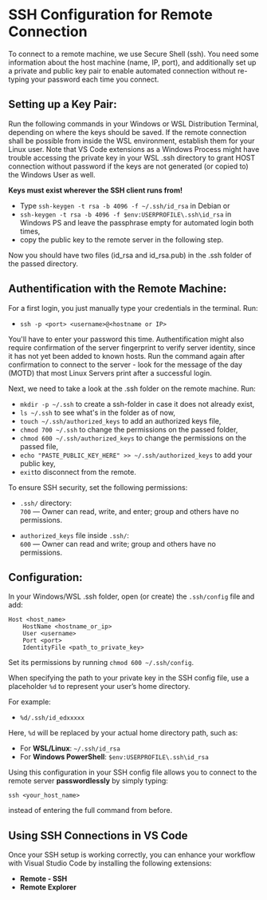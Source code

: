 # SSH Configuration for Remote Connection
To connect to a remote machine, we use Secure Shell (ssh). You need some information about the host machine (name, IP, port), and additionally set up
a private and public key pair to enable automated connection without re-typing your password each time you connect. 

## Setting up a Key Pair:

Run the following commands in your Windows or WSL Distribution Terminal, depending on where the keys should be saved. If the remote connection shall be 
possible from inside the WSL environment, establish them for your Linux user. Note that VS Code extensions as a Windows Process might have trouble accessing the 
private key in your WSL .ssh directory to grant HOST connection without password if the keys are not generated (or copied to) the Windows User as well.

**Keys must exist wherever the SSH client runs from!**


* Type `ssh-keygen -t rsa -b 4096 -f ~/.ssh/id_rsa` in Debian or
* `ssh-keygen -t rsa -b 4096 -f $env:USERPROFILE\.ssh\id_rsa` in Windows PS and leave the passphrase empty for automated login both times,
* copy the public key to the remote server in the following step.

Now you should have two files (id_rsa and id_rsa.pub) in the .ssh folder of the passed directory.

## Authentification with the Remote Machine:

For a first login, you just manually type your credentials in the terminal. Run:
* `ssh -p <port> <username>@<hostname or IP>` 

You'll have to enter your password this time. Authentification might also require confirmation of the server fingerprint to verify server identity, since it has
not yet been added to known hosts. Run the command again after confirmation to connect to the server - look for the message of the day (MOTD) that most Linux
Servers print after a successful login.
 
Next, we need to take a look at the .ssh folder on the remote machine. Run:
* `mkdir -p ~/.ssh` to create a ssh-folder in case it does not already exist,
* `ls ~/.ssh` to see what's in the folder as of now,
* `touch ~/.ssh/authorized_keys` to add an authorized keys file,
* `chmod 700 ~/.ssh` to change the permissions on the passed folder,
* `chmod 600 ~/.ssh/authorized_keys` to change the permissions on the passed file,
* `echo "PASTE_PUBLIC_KEY_HERE" >> ~/.ssh/authorized_keys` to add your public key,
* `exit`to disconnect from the remote.

To ensure SSH security, set the following permissions:

- `.ssh/` directory:  
  `700` — Owner can read, write, and enter; group and others have no permissions.

- `authorized_keys` file inside `.ssh/`:  
  `600` — Owner can read and write; group and others have no permissions.


## Configuration: 

In your Windows/WSL .ssh folder, open (or create) the `.ssh/config` file and add:

```
Host <host_name>
    HostName <hostname_or_ip>
    User <username>
    Port <port>
    IdentityFile <path_to_private_key>
```

Set its permissions by running `chmod 600 ~/.ssh/config`.

When specifying the path to your private key in the SSH config file, use a placeholder `%d` to represent your user’s home directory.

For example:
- `%d/.ssh/id_edxxxxx`

Here, `%d` will be replaced by your actual home directory path, such as:

- For **WSL/Linux**: `~/.ssh/id_rsa`
- For **Windows PowerShell**: `$env:USERPROFILE\.ssh\id_rsa`

Using this configuration in your SSH config file allows you to connect to the remote server **passwordlessly** by simply typing:
```
ssh <your_host_name>
```
instead of entering the full command from before.

## Using SSH Connections in VS Code

Once your SSH setup is working correctly, you can enhance your workflow with Visual Studio Code by installing the following extensions:

- **Remote - SSH**
- **Remote Explorer**

